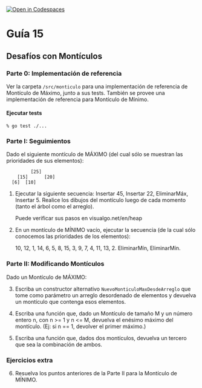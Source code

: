 [![Open in Codespaces](https://classroom.github.com/assets/launch-codespace-7f7980b617ed060a017424585567c406b6ee15c891e84e1186181d67ecf80aa0.svg)](https://classroom.github.com/open-in-codespaces?assignment_repo_id=11166798)
# Guía 15

## Desafíos con Montículos

### Parte 0: Implementación de referencia

Ver la carpeta `/src/monticulo` para una implementación de referencia de Montículo de Máximo, junto a sus tests. También se provee una implementación de referencia para Montículo de Mínimo.

#### Ejecutar tests

    % go test ./...

### Parte I: Seguimientos


Dado el siguiente montículo de MÁXIMO (del cual sólo se muestran las prioridades de sus elementos):
```
         [25]
    [15]      [20]
  [6]  [10]
```

1. Ejecutar la siguiente secuencia: Insertar 45, Insertar 22, EliminarMáx, Insertar 5. Realice los dibujos del montículo luego de cada momento (tanto el árbol como el arreglo).

   Puede verificar sus pasos en visualgo.net/en/heap

2. En un montículo de MÍNIMO vacío, ejecutar la secuencia (de la cual sólo conocemos las prioridades de los elementos):

   10, 12, 1, 14, 6, 5, 8, 15, 3, 9, 7, 4, 11, 13, 2. EliminarMín, EliminarMín.


### Parte II: Modificando Montículos

Dado un Montículo de MÁXIMO:

3. Escriba un constructor alternativo `NuevoMonticuloMaxDesdeArreglo` que tome como parámetro un arreglo desordenado de elementos y devuelva un montículo que contenga esos elementos.

4. Escriba una función que, dado un Montículo de tamaño M y un número entero n, con n >= 1 y n <= M,
devuelva el enésimo máximo del montículo. (Ej: si n == 1, devolver el primer máximo.)

5. Escriba una función que, dados dos montículos, devuelva un tercero que sea la combinación de ambos.


### Ejercicios extra

6. Resuelva los puntos anteriores de la Parte II para la Montículo de MÍNIMO.